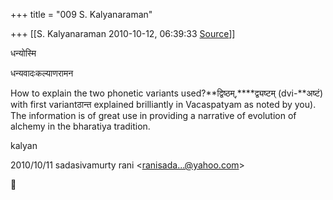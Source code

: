 +++
title = "009 S. Kalyanaraman"

+++
[[S. Kalyanaraman	2010-10-12, 06:39:33 [Source](https://groups.google.com/g/bvparishat/c/0H3OqQY4OQE)]]



धन्योस्मि

धन्यवादःकल्याणरामन

  

How to explain the two phonetic variants used?**द्विष्ठम्,****द्व्यष्टम् (dvi-**अष्टं) with first variantठान्त explained brilliantly in Vacaspatyam as noted by you). The information is of great use in providing a narrative of evolution of alchemy in the bharatiya tradition.

  

kalyan

  
  

2010/10/11 sadasivamurty rani \<[ranisada...@yahoo.com]()\>



